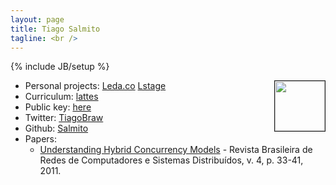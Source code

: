 ```yaml
---
layout: page
title: Tiago Salmito
tagline: <br />
---
```

{% include JB/setup %}

<a href="https://github.com/Salmito" style="float: right;border: 1px solid;"><img src="https://secure.gravatar.com/avatar/b7408e48a5765feed953f4ac73c37fce.png" width="80" height="80"></a>

* Personal projects: [Leda.co](http://leda.co/) [Lstage](http://github.com/Salmito/lstage)
* Curriculum: [lattes](http://lattes.cnpq.br/9064058945131816)
* Public key: [here](tiago@salmito.com.pub)
* Twitter: [TiagoBraw](http://twitter.com/TiagoBraw/)
* Github: [Salmito](http://github.com/Salmito/)
* Papers:
   * [Understanding Hybrid Concurrency Models](papers/rb-resd2001) - Revista Brasileira de Redes de Computadores e Sistemas Distribuídos, v. 4, p. 33-41, 2011.



<!--Archive:

<ul class="posts">
  {% for post in site.posts %}
    <li><span>{{ post.date | date_to_string }}</span> &raquo; <a href="{{ BASE_PATH }}{{ post.url }}">{{ post.title }}</a></li>
  {% endfor %}
</ul>-->



